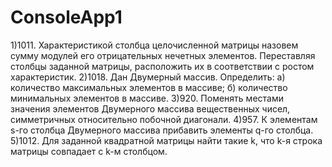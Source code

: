 # ConsoleApp1
1)1011. Характеристикой столбца целочисленной матрицы назовем сумму модулей его отрицательных нечетных элементов. Переставляя столбцы заданной матрицы, расположить их в соответствии с ростом характеристик.
2)1018. Дан Двумерный массив. Определить:
а) количество максимальных элементов в массиве;
б) количество минимальных элементов в массиве.
3)920. Поменять местами значения элементов Двумерного массива вещественных чисел, симметричных относительно побочной диагонали.
4)957. К элементам s-го столбца Двумерного массива прибавить элементы q-го столбца.
5)1012. Для заданной квадратной матрицы найти такие k, что k-я строка матрицы совпадает с k-м столбцом.
